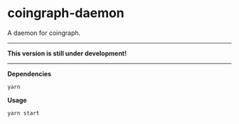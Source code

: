 # coingraph-daemon

A daemon for coingraph.

---
**This version is still under development!**

---
**Dependencies**

```shell	
yarn
```

**Usage**

```shell	
yarn start
```